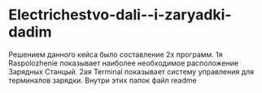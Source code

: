 # Electrichestvo-dali--i-zaryadki-dadim

Решением данного кейса было составление 2х программ. 1я Raspolozhenie показывает наиболее необходимое расположение Зарядных Станцый. 2ая Terminal показывает систему управления для терминалов зарядки.
 Внутри этих папок файл readme 
